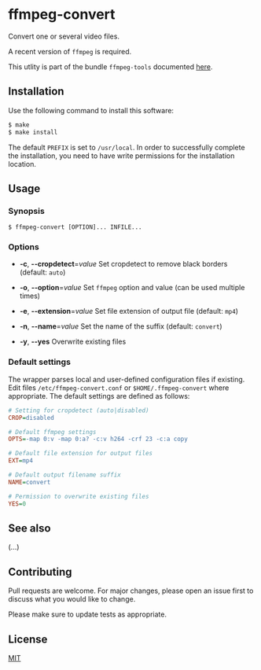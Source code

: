 # ffmpeg-convert

Convert one or several video files.

A recent version of `ffmpeg` is required.

This utlity is part of the bundle `ffmpeg-tools` documented [here](../README.md).

## Installation

Use the following command to install this software:

```bash
$ make
$ make install
```

The default `PREFIX` is set to `/usr/local`.  In order to successfully complete the installation, you need to have write permissions for the installation location.

## Usage

### Synopsis

```console
$ ffmpeg-convert [OPTION]... INFILE...
```

### Options

- **-c**, **--cropdetect**=_value_
  Set cropdetect to remove black borders (default: `auto`)

- **-o**, **--option**=_value_
  Set `ffmpeg` option and value (can be used multiple times)

- **-e**, **--extension**=_value_
  Set file extension of output file (default: `mp4`)

- **-n**, **--name**=_value_
  Set the name of the suffix (default: `convert`)

- **-y**, **--yes**
  Overwrite existing files

### Default settings

The wrapper parses local and user-defined configuration files if existing.  Edit files `/etc/ffmpeg-convert.conf` or `$HOME/.ffmpeg-convert` where appropriate.  The default settings are defined as follows:

```ini
# Setting for cropdetect (auto|disabled)
CROP=disabled

# Default ffmpeg settings
OPTS=-map 0:v -map 0:a? -c:v h264 -crf 23 -c:a copy

# Default file extension for output files
EXT=mp4

# Default output filename suffix
NAME=convert

# Permission to overwrite existing files
YES=0
```

## See also

(...)

## Contributing

Pull requests are welcome. For major changes, please open an issue first to discuss what you would like to change.

Please make sure to update tests as appropriate.

## License

[MIT](https://choosealicense.com/licenses/mit/)

